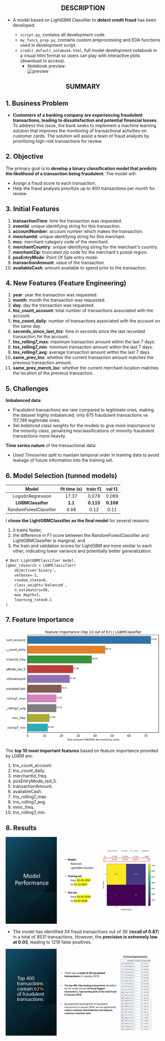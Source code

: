 <h2 align="center">DESCRIPTION</h2>

- A model based on LightGBM Classifier to **detect credit fraud** has been developed.

  - `script.py`, contains all development code.
  - `my_funcs_prep.py`, contains custom preprocessing and EDA functions used in development script.
  - `credit_default_notebook.html`, full model development notebook in a visual html format so users can play with interactive plots (download to access).
    - Notebook preview: <br> ![preview](./images/GIF.gif)
    
<h2 align="center">SUMMARY</h2>

## 1. Business Problem
- **Customers of a banking company are experiencing fraudulent transactions, leading to dissatisfaction and potential financial losses**. To address this issue, the bank seeks to implement a machine learning solution that improves the monitoring of transactional activities on customer cards. The solution will assist a team of fraud analysts by prioritizing high-risk transactions for review.

## 2. Objective
The primary goal is to **develop a binary classification model that predicts the likelihood of a transaction being fraudulent**. The model will:
- Assign a fraud score to each transaction.
- Help the fraud analysts prioritize up to 400 transactions per month for review.
  
## 3. Initial Features
1. **transactionTime**: time the transaction was requested.
1. **eventId**: unique identifying string for this transaction.
1. **accountNumber**: account number which makes the transaction.
1. **merchantId**: unique identifying string for this merchant.
1. **mcc**: merchant category code of the merchant.
1. **merchantCountry**: unique identifying string for the merchant's country.
1. **merchantZip**: truncated zip code for the merchant's postal region.
1. **posEntryMode**: Point Of Sale entry mode.
1. **transactionAmount**: value of the transaction.
1. **availableCash**: amount available to spend prior to the transaction.

## 4. New Features (Feature Engineering)
1. **year**: year the transaction was requested.
1. **month**: month the transaction was requested.
1. **day**: day the transaction was requested.
1. **tnx_count_account**: total number of transactions associated with the account.
1. **tnx_count_daily**: number of transactions associated with the account on the same day.
1. **seconds_since_last_tnx**: time in seconds since the last recorded transaction for the account.
1. **tnx_rolling7_max**: maximum transaction amount within the last 7 days.
1. **tnx_rolling7_min**: minimum transaction amount within the last 7 days.
1. **tnx_rolling7_avg**: average transaction amount within the last 7 days.
1. **same_prev_tnx**: whether the current transaction amount matches the previous transaction amount.
1. **same_prev_merch_loc**: whether the current merchant location matches the location of the previous transaction.

## 5. Challenges
**Imbalanced data**: 
  - Fraudulent transactions are rare compared to legitimate ones, making the dataset highly imbalanced; only 875 fraudulent transactions vs 117,746 legitimate ones. 
  - Set *balanced class weights* for the models to give more importance to the minority class, penalizing misclassifications of minority fraudulent transactions more heavily.

**Time series nature** of the transactional data:
- Used *Timeseries split* to mantain temporal order in training data to avoid leakage of future information into the training set. 

## 6. Model Selection (tunned models)
|Model|fit time (s)|train f1|val f1|
|:-:|:-:|:-:|:-:|
|LogisticRegression|17.37|0.078|0.089|
|**LGBMClassifier**|**1.1**|**0.115**|**0.108**|
|RandomForestClassifier|4.68|0.12|0.11|

I **chose the LightGBMClassifier as the final model** for several reasons:
1. it trains faster,
2. the difference in F1 score between the RandomForestClassifier and LightGBMClassifier is marginal, and
3. the train and validation scores for LightGBM are more similar to each other, indicating lower variance and potentially better generalization.

```{python}
# Best LightGBMClassifier model.
lgbmc_rdsearch = LGBMClassifier(
    objective='binary',
    verbose=-1,
    random_state=0,
    class_weight='balanced',
    n_estimators=50,
    max_depth=3,
    learning_rate=0.1
)
```
## 7. Feature Importance
![feat](./images/feature.png)

The **top 10 most important features** based on feature importance provided by LGBM are:
1. tnx_count_account.
1. tnx_count_daily.
1. merchantId_freq.
1. posEntryMode_red_5.
1. transactionAmount.
1. availableCash.
1. tnx_rolling7_max.
1. tnx_rolling7_avg.
1. mmc_freq.
1. tnx_rolling7_min.

## 8. Results
![resultado1](./images/cf_test.png)
- The model has identified 34 fraud transactions out of 39 (**recall of 0.87**) in a total of 8531 transactions. However, the **precision is extremely low at 0.03**, leading to 1219 false positives.

![resultado2](./images/pred_scores.png)
